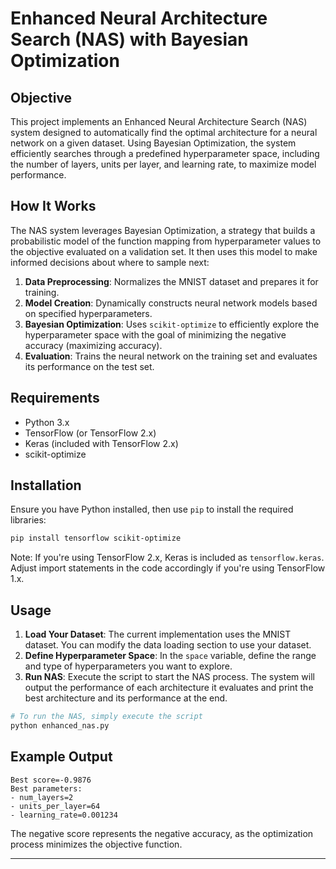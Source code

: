 # Enhanced Neural Architecture Search (NAS) with Bayesian Optimization

## Objective

This project implements an Enhanced Neural Architecture Search (NAS) system designed to automatically find the optimal architecture for a neural network on a given dataset. Using Bayesian Optimization, the system efficiently searches through a predefined hyperparameter space, including the number of layers, units per layer, and learning rate, to maximize model performance.

## How It Works

The NAS system leverages Bayesian Optimization, a strategy that builds a probabilistic model of the function mapping from hyperparameter values to the objective evaluated on a validation set. It then uses this model to make informed decisions about where to sample next:

1. **Data Preprocessing**: Normalizes the MNIST dataset and prepares it for training.
2. **Model Creation**: Dynamically constructs neural network models based on specified hyperparameters.
3. **Bayesian Optimization**: Uses `scikit-optimize` to efficiently explore the hyperparameter space with the goal of minimizing the negative accuracy (maximizing accuracy).
4. **Evaluation**: Trains the neural network on the training set and evaluates its performance on the test set.

## Requirements

- Python 3.x
- TensorFlow (or TensorFlow 2.x)
- Keras (included with TensorFlow 2.x)
- scikit-optimize

## Installation

Ensure you have Python installed, then use `pip` to install the required libraries:

```bash
pip install tensorflow scikit-optimize
```

Note: If you're using TensorFlow 2.x, Keras is included as `tensorflow.keras`. Adjust import statements in the code accordingly if you're using TensorFlow 1.x.

## Usage

1. **Load Your Dataset**: The current implementation uses the MNIST dataset. You can modify the data loading section to use your dataset.
2. **Define Hyperparameter Space**: In the `space` variable, define the range and type of hyperparameters you want to explore.
3. **Run NAS**: Execute the script to start the NAS process. The system will output the performance of each architecture it evaluates and print the best architecture and its performance at the end.

```python
# To run the NAS, simply execute the script
python enhanced_nas.py
```

## Example Output

```
Best score=-0.9876
Best parameters:
- num_layers=2
- units_per_layer=64
- learning_rate=0.001234
```

The negative score represents the negative accuracy, as the optimization process minimizes the objective function.

---
